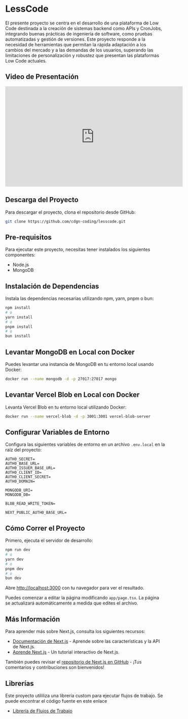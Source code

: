 # LessCode

El presente proyecto se centra en el desarrollo de una plataforma de Low Code destinada a la creación de sistemas backend como APIs y CronJobs, integrando buenas prácticas de ingeniería de software, como pruebas automatizadas y gestión de versiones. Este proyecto responde a la necesidad de herramientas que permitan la rápida adaptación a los cambios del mercado y a las demandas de los usuarios, superando las limitaciones de personalización y robustez que presentan las plataformas Low Code actuales.

## Video de Presentación

<iframe width="560" height="315" src="https://www.youtube.com/embed/dQw4w9WgXcQ?si=h0uMsW41DU88Ug15" title="YouTube video player" frameborder="0" allow="accelerometer; autoplay; clipboard-write; encrypted-media; gyroscope; picture-in-picture; web-share" referrerpolicy="strict-origin-when-cross-origin" allowfullscreen></iframe>

## Descarga del Proyecto

Para descargar el proyecto, clona el repositorio desde GitHub:

```bash
git clone https://github.com/cdgn-coding/lesscode.git
```

## Pre-requisitos

Para ejecutar este proyecto, necesitas tener instalados los siguientes componentes:

- Node.js
- MongoDB

## Instalación de Dependencias

Instala las dependencias necesarias utilizando npm, yarn, pnpm o bun:

```bash
npm install
# o
yarn install
# o
pnpm install
# o
bun install
```

## Levantar MongoDB en Local con Docker

Puedes levantar una instancia de MongoDB en tu entorno local usando Docker:

```bash
docker run --name mongodb -d -p 27017:27017 mongo
```

## Levantar Vercel Blob en Local con Docker

Levanta Vercel Blob en tu entorno local utilizando Docker:

```bash
docker run --name vercel-blob -d -p 3001:3001 vercel-blob-server
```

## Configurar Variables de Entorno

Configura las siguientes variables de entorno en un archivo `.env.local` en la raíz del proyecto:

```
AUTH0_SECRET=
AUTH0_BASE_URL=
AUTH0_ISSUER_BASE_URL=
AUTH0_CLIENT_ID=
AUTH0_CLIENT_SECRET=
AUTH0_DOMAIN=

MONGODB_URI=
MONGODB_DB=

BLOB_READ_WRITE_TOKEN=

NEXT_PUBLIC_AUTH0_BASE_URL=
```

## Cómo Correr el Proyecto

Primero, ejecuta el servidor de desarrollo:

```bash
npm run dev
# o
yarn dev
# o
pnpm dev
# o
bun dev
```

Abre [http://localhost:3000](http://localhost:3000) con tu navegador para ver el resultado.

Puedes comenzar a editar la página modificando `app/page.tsx`. La página se actualizará automáticamente a medida que edites el archivo.

## Más Información

Para aprender más sobre Next.js, consulta los siguientes recursos:

- [Documentación de Next.js](https://nextjs.org/docs) - Aprende sobre las características y la API de Next.js.
- [Aprende Next.js](https://nextjs.org/learn) - Un tutorial interactivo de Next.js.

También puedes revisar el [repositorio de Next.js en GitHub](https://github.com/vercel/next.js) - ¡Tus comentarios y contribuciones son bienvenidos!

## Librerías

Este proyecto utililiza una librería custom para ejecutar flujos de trabajo. Se puede encontrar el código fuente en este enlace

- [Librería de Flujos de Trabajo](https://github.com/cdgn-coding/workflow-lib)